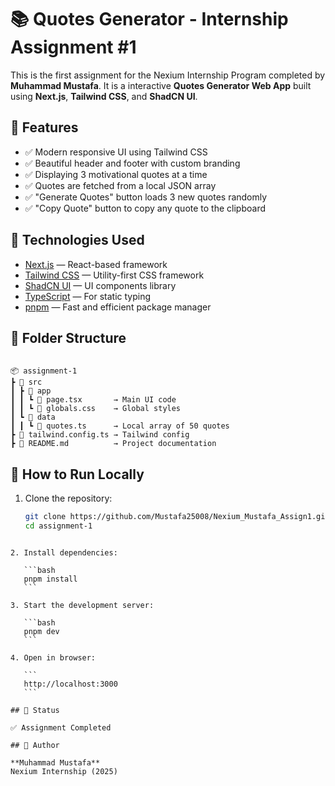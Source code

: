 # 📚 Quotes Generator - Internship Assignment #1

This is the first assignment for the Nexium Internship Program completed by **Muhammad Mustafa**. It is a interactive **Quotes Generator Web App** built using **Next.js**, **Tailwind CSS**, and **ShadCN UI**.

## 🚀 Features

- ✅ Modern responsive UI using Tailwind CSS
- ✅ Beautiful header and footer with custom branding
- ✅ Displaying 3 motivational quotes at a time
- ✅ Quotes are fetched from a local JSON array
- ✅ "Generate Quotes" button loads 3 new quotes randomly
- ✅ "Copy Quote" button to copy any quote to the clipboard

## 🧠 Technologies Used

- [Next.js](https://nextjs.org/) — React-based framework
- [Tailwind CSS](https://tailwindcss.com/) — Utility-first CSS framework
- [ShadCN UI](https://ui.shadcn.com/) — UI components library
- [TypeScript](https://www.typescriptlang.org/) — For static typing
- [pnpm](https://pnpm.io/) — Fast and efficient package manager

## 📁 Folder Structure

```

📦 assignment-1
┣ 📂 src
┃ ┣ 📂 app
┃ ┃ ┗ 📜 page.tsx       → Main UI code
┃ ┃ ┗ 📜 globals.css    → Global styles
┃ ┗ 📂 data
┃ ┃ ┗ 📜 quotes.ts      → Local array of 50 quotes
┣ 📜 tailwind.config.ts → Tailwind config
┣ 📜 README.md          → Project documentation

````

## 📌 How to Run Locally

1. Clone the repository:
   ```bash
   git clone https://github.com/Mustafa25008/Nexium_Mustafa_Assign1.git
   cd assignment-1
````

2. Install dependencies:

   ```bash
   pnpm install
   ```

3. Start the development server:

   ```bash
   pnpm dev
   ```

4. Open in browser:

   ```
   http://localhost:3000
   ```

## 📅 Status

✅ Assignment Completed

## 👤 Author

**Muhammad Mustafa**
Nexium Internship (2025)
